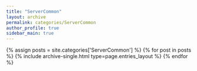 ```yaml
---
title: "ServerCommon"
layout: archive
permalink: categories/ServerCommon
author_profile: true
sidebar_main: true
---
```


{% assign posts = site.categories['ServerCommon'] %}
{% for post in posts %} {% include archive-single.html type=page.entries_layout %} {% endfor %}

